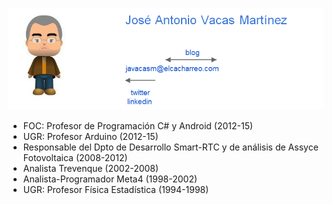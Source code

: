 ![javacasm](imagenes/javacasm_contacto.png)

* FOC: Profesor de Programación C# y Android (2012-15)
* UGR: Profesor Arduino (2012-15)
* Responsable del Dpto de Desarrollo Smart-RTC y de análisis de Assyce Fotovoltaica (2008-2012)
* Analista Trevenque (2002-2008)
* Analista-Programador Meta4 (1998-2002)
* UGR: Profesor Física Estadística (1994-1998) 